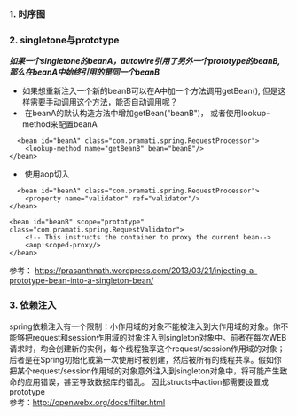 

### 1. 时序图  

### 2. singletone与prototype
***如果一个singletone的beanA，autowire引用了另外一个prototype的beanB, 那么在beanA中始终引用的是同一个beanB***

*  如果想重新注入一个新的beanB可以在A中加一个方法调用getBean(), 但是这样需要手动调用这个方法，能否自动调用呢？  
*  在beanA的默认构造方法中增加getBean("beanB")， 或者使用lookup-method来配置beanA 
``` 
  <bean id="beanA" class="com.pramati.spring.RequestProcessor">
    <lookup-method name="getBeanB" bean="beanB"/> 
</bean>
```
*  使用aop切入
```
  <bean id="beanA" class="com.pramati.spring.RequestProcessor">
    <property name="validator" ref="validator"/>
</bean>
 
<bean id="beanB" scope="prototype" class="com.pramati.spring.RequestValidator">
    <!-- This instructs the container to proxy the current bean-->
    <aop:scoped-proxy/>
</bean>
```

参考： https://prasanthnath.wordpress.com/2013/03/21/injecting-a-prototype-bean-into-a-singleton-bean/


### 3. 依赖注入
spring依赖注入有一个限制：小作用域的对象不能被注入到大作用域的对象。你不能够把request和session作用域的对象注入到singleton对象中。前者在每次WEB请求时，均会创建新的实例，每个线程独享这个request/session作用域的对象；后者是在Spring初始化或第一次使用时被创建，然后被所有的线程共享。假如你把某个request/session作用域的对象意外注入到singleton对象中，将可能产生致命的应用错误，甚至导致数据库的错乱。
因此structs中action都需要设置成prototype  
参考：http://openwebx.org/docs/filter.html
